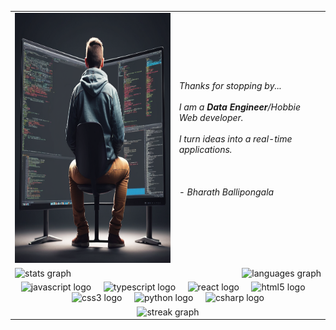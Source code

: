 <table>
	<tr>
	<td>  
		<div align="left" >
			  <img src="https://github.com/ballipongala/ballipongala/blob/main/.github/workflows/Create%20a%20image%20%2063be9301-d430-4969-9726-2d149a0ba6c0.png?raw=true" height="400" alt="developer"/>
		</div>
	</td>
	<td>  
		<div height="800" width="300" align="left" >
			<em>Thanks for stopping by...</em>
			<br><br><em>I am a <strong>Data Engineer</strong>/Hobbie Web developer.<em>
			<br><br><em>I turn ideas into a real-time applications.<em>
			<br><br><br><br>
				   <ledgend> - Bharath Ballipongala</ledgend>
			<tr>
				<td>
					<div align="left" height=150>
						<img src="https://github-readme-stats.vercel.app/api?username=ballipongala&hide_title=false&hide_rank=false&show_icons=true&include_all_commits=true&count_private=true&disable_animations=false&theme=dracula&locale=en&hide_border=false"  height="150" alt="stats graph"  />
					</div>
				</td>
				<td>
					<div align = "right" height=150>    
					  <img src="https://github-readme-stats.vercel.app/api/top-langs?username=ballipongala&locale=en&hide_title=false&layout=compact&card_width=320&langs_count=5&theme=dracula&hide_border=false" height="150" alt="languages graph"  />
					</div>
				</td>
			</tr>
		</div>
	</td>
	</tr>
	<tr>
		<td align="Center" colspan="2">
			<div align="Center">
				<img src="https://cdn.jsdelivr.net/gh/devicons/devicon/icons/javascript/javascript-original.svg" height="30" alt="javascript logo"  />
				<img width="12" />
				<img src="https://cdn.jsdelivr.net/gh/devicons/devicon/icons/typescript/typescript-original.svg" height="30" alt="typescript logo"  />
				<img width="12" />
				<img src="https://cdn.jsdelivr.net/gh/devicons/devicon/icons/react/react-original.svg" height="30" alt="react logo"  />
				<img width="12" />
				<img src="https://cdn.jsdelivr.net/gh/devicons/devicon/icons/html5/html5-original.svg" height="30" alt="html5 logo"  />
				<img width="12" />
				<img src="https://cdn.jsdelivr.net/gh/devicons/devicon/icons/css3/css3-original.svg" height="30" alt="css3 logo"  />
				<img width="12" />
				<img src="https://cdn.jsdelivr.net/gh/devicons/devicon/icons/python/python-original.svg" height="30" alt="python logo"  />
				<img width="12" />
				<img src="https://cdn.jsdelivr.net/gh/devicons/devicon/icons/csharp/csharp-original.svg" height="30" alt="csharp logo"  />
			</div>
		</td>
	</tr>
	<tr>
		<td align="Center" colspan="2">
			 <img src="https://streak-stats.demolab.com?user=ballipongala&locale=en&mode=daily&theme=dark&hide_border=false&border_radius=5&order=3" height="220" alt="streak graph"  />
		</td>
	</tr>
</table>
